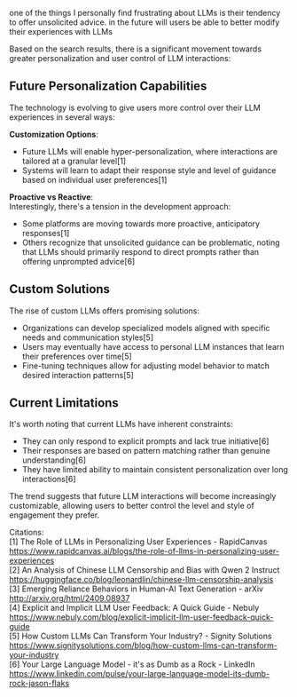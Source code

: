 one of the things I personally find frustrating about LLMs is their tendency to offer unsolicited advice. in the future will users be able to better modify their experiences with LLMs

Based on the search results, there is a significant movement towards greater personalization and user control of LLM interactions:

## Future Personalization Capabilities

The technology is evolving to give users more control over their LLM experiences in several ways:

**Customization Options**:

- Future LLMs will enable hyper-personalization, where interactions are tailored at a granular level\[1]
- Systems will learn to adapt their response style and level of guidance based on individual user preferences\[1]

**Proactive vs Reactive**:\
Interestingly, there's a tension in the development approach:

- Some platforms are moving towards more proactive, anticipatory responses\[1]
- Others recognize that unsolicited guidance can be problematic, noting that LLMs should primarily respond to direct prompts rather than offering unprompted advice\[6]

## Custom Solutions

The rise of custom LLMs offers promising solutions:

- Organizations can develop specialized models aligned with specific needs and communication styles\[5]
- Users may eventually have access to personal LLM instances that learn their preferences over time\[5]
- Fine-tuning techniques allow for adjusting model behavior to match desired interaction patterns\[5]

## Current Limitations

It's worth noting that current LLMs have inherent constraints:

- They can only respond to explicit prompts and lack true initiative\[6]
- Their responses are based on pattern matching rather than genuine understanding\[6]
- They have limited ability to maintain consistent personalization over long interactions\[6]

The trend suggests that future LLM interactions will become increasingly customizable, allowing users to better control the level and style of engagement they prefer.

Citations:\
\[1] The Role of LLMs in Personalizing User Experiences - RapidCanvas <https://www.rapidcanvas.ai/blogs/the-role-of-llms-in-personalizing-user-experiences>\
\[2] An Analysis of Chinese LLM Censorship and Bias with Qwen 2 Instruct <https://huggingface.co/blog/leonardlin/chinese-llm-censorship-analysis>\
\[3] Emerging Reliance Behaviors in Human-AI Text Generation - arXiv <http://arxiv.org/html/2409.08937>\
\[4] Explicit and Implicit LLM User Feedback: A Quick Guide - Nebuly <https://www.nebuly.com/blog/explicit-implicit-llm-user-feedback-quick-guide>\
\[5] How Custom LLMs Can Transform Your Industry? - Signity Solutions <https://www.signitysolutions.com/blog/how-custom-llms-can-transform-your-industry>\
\[6] Your Large Language Model - it's as Dumb as a Rock - LinkedIn <https://www.linkedin.com/pulse/your-large-language-model-its-dumb-rock-jason-flaks>
